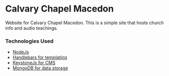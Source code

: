 # Calvary Chapel Macedon
Website for Calvary Chapel Macedon.  This is a simple site that hosts church info and audio teachings.

### Technologies Used
* [NodeJs](https://nodejs.org/en/)
* [Handlebars for templating](http://handlebarsjs.com/)
* [KeystoneJs for CMS](http://keystonejs.com/)
* [MongoDB for data storage](https://www.mongodb.com/)
